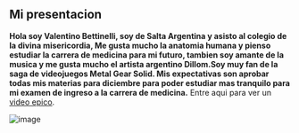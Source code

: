 ## Mi presentacion ##
__Hola soy Valentino Bettinelli, soy de Salta Argentina y asisto al colegio de la divina misericordia, Me gusta mucho la anatomia humana y pienso estudiar la carrera de medicina para mi futuro, tambien soy amante de la musica y me gusta mucho el artista argentino Dillom.Soy muy fan de la saga de videojuegos Metal Gear Solid. Mis expectativas son aprobar todas mis materias para diciembre para poder estudiar mas tranquilo para mi examen de ingreso a la carrera de medicina.__
Entre aqui para ver un [video epico](https://youtu.be/BEwzyezot3s?si=y01f0JNJE4mzVWZO).

![image](https://github.com/tinobett/tinobett/assets/172041694/571edcc3-b272-450f-9c3f-be1f9c6d2054)

